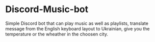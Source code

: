 # Discord-Music-bot
Simple Discord bot that can play music as well as playlists, translate message from the English keyboard layout to Ukrainian, give you the temperature or the wheather in the choosen city.
